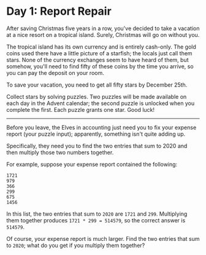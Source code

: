 # Day 1: Report Repair

After saving Christmas five years in a row,
you've decided to take a vacation at a nice resort on a tropical island.
Surely, Christmas will go on without you.

The tropical island has its own currency and is entirely cash-only.
The gold coins used there have a little picture of a starfish;
the locals just call them stars.
None of the currency exchanges seem to have heard of them,
but somehow, you'll need to find fifty of these coins
by the time you arrive, so you can pay the deposit on your room.

To save your vacation, you need to get all fifty stars by December 25th.

Collect stars by solving puzzles.
Two puzzles will be made available on each day in the Advent calendar;
the second puzzle is unlocked when you complete the first.
Each puzzle grants one star. Good luck!

----

Before you leave, the Elves in accounting just need you to fix
your expense report (your puzzle input);
apparently, something isn't quite adding up.

Specifically, they need you to find the two entries that sum to 2020
and then multiply those two numbers together.

For example, suppose your expense report contained the following:

    1721
    979
    366
    299
    675
    1456

In this list, the two entries that sum to `2020` are `1721` and `299`.
Multiplying them together produces `1721 * 299 = 514579`,
so the correct answer is `514579`.

Of course, your expense report is much larger.
Find the two entries that sum to `2020`;
what do you get if you multiply them together?

